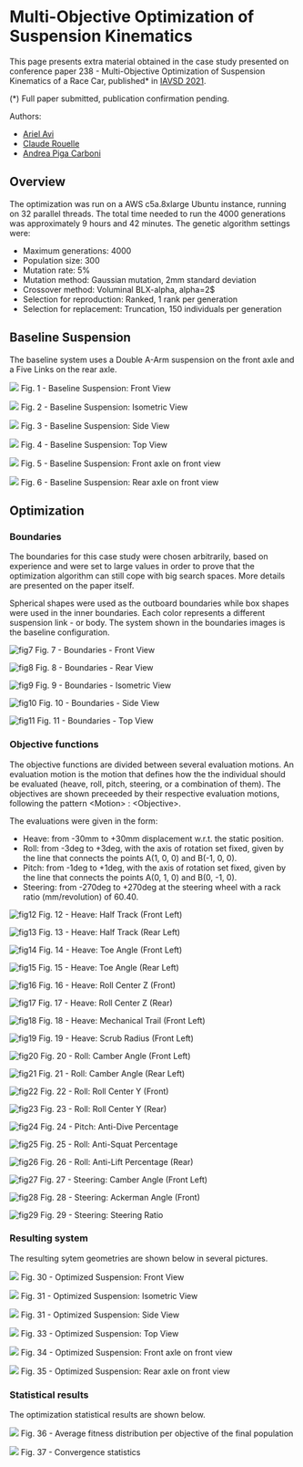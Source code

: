 # Multi-Objective Optimization of Suspension Kinematics

This page presents extra material obtained in the case study presented on conference paper 238 - Multi-Objective 
Optimization of Suspension Kinematics of a Race Car, published* in [IAVSD 2021](https://iavsd2021.ru/).

(*) Full paper submitted, publication confirmation pending.

Authors:
- [Ariel Avi](https://www.linkedin.com/in/aviariel/)
- [Claude Rouelle](https://www.linkedin.com/in/claude-rouelle-1810409/)
- [Andrea Piga Carboni](https://www.linkedin.com/in/andrea-piga-carboni-032706180/)

## Overview

The optimization was run on a AWS c5a.8xlarge Ubuntu instance, running on 32 parallel threads. The total time needed 
to run the 4000 generations was approximately 9 hours and 42 minutes. The genetic algorithm settings were:
- Maximum generations: 4000
- Population size: 300
- Mutation rate: 5%
- Mutation method: Gaussian mutation, 2mm standard deviation
- Crossover method: Voluminal BLX-alpha, alpha=2$
- Selection for reproduction: Ranked, 1 rank per generation
- Selection for replacement: Truncation, 150 individuals per generation

## Baseline Suspension

The baseline system uses a Double A-Arm suspension on the front axle and a Five Links on the rear axle.

![](images/baseline-front.png)
Fig. 1 - Baseline Suspension: Front View

![](images/baseline-iso.png)
Fig. 2 - Baseline Suspension: Isometric View

![](images/baseline-side.png)
Fig. 3 - Baseline Suspension: Side View

![](images/baseline-top.png)
Fig. 4 - Baseline Suspension: Top View

![](images/baseline-front_axle-front.png)
Fig. 5 - Baseline Suspension: Front axle on front view

![](images/baseline-rear_axle-front.png)
Fig. 6 - Baseline Suspension: Rear axle on front view

## Optimization

### Boundaries

The boundaries for this case study were chosen arbitrarily, based on experience and were set to large values in order 
to prove that the optimization algorithm can still cope with big search spaces. More details are presented on the paper
itself.

Spherical shapes were used as the outboard boundaries while box shapes were used in the inner boundaries. Each color
represents a different suspension link - or body. The system shown in the boundaries images is the baseline
configuration.

![fig7](images/boundaries-front.png)
Fig. 7 - Boundaries - Front View

![fig8](images/boundaries-rear.png)
Fig. 8 - Boundaries - Rear View

![fig9](images/boundaries-iso.png)
Fig. 9 - Boundaries - Isometric View

![fig10](images/boundaries-side.png)
Fig. 10 - Boundaries - Side View

![fig11](images/boundaries-top.png)
Fig. 11 - Boundaries - Top View

### Objective functions

The objective functions are divided between several evaluation motions. An evaluation motion is the motion that 
defines how the the individual should be evaluated (heave, roll, pitch, steering, or a combination of them). The
objectives are shown preceeded by their respective evaluation motions, following the pattern \<Motion\> : 
\<Objective\>.

The evaluations were given in the form:
- Heave: from -30mm to +30mm displacement w.r.t. the static position.
- Roll: from -3deg to +3deg, with the axis of rotation set fixed, given by the line that connects the points
A(1, 0, 0) and B(-1, 0, 0).
- Pitch: from -1deg to +1deg, with the axis of rotation set fixed, given by the line that connects the points
A(0, 1, 0) and B(0, -1, 0).
- Steering: from -270deg to +270deg at the steering wheel with a rack ratio (mm/revolution) of 60.40.

![fig12](images/heave.front.half_track_l.png)
Fig. 12 - Heave: Half Track (Front Left)

![fig13](images/heave.rear.half_track_l.png)
Fig. 13 - Heave: Half Track (Rear Left)

![fig14](images/heave.front.toe_angle_l.png)
Fig. 14 - Heave: Toe Angle (Front Left)

![fig15](images/heave.rear.toe_angle_l.png)
Fig. 15 - Heave: Toe Angle (Rear Left)

![fig16](images/heave.front.roll_center_gnd.z.png)
Fig. 16 - Heave: Roll Center Z (Front)

![fig17](images/heave.rear.roll_center_gnd.z.png)
Fig. 17 - Heave: Roll Center Z (Rear)

![fig18](images/heave.front.mechanical_trail_l.png)
Fig. 18 - Heave: Mechanical Trail (Front Left)

![fig19](images/heave.front.scrub_radius_l.png)
Fig. 19 - Heave: Scrub Radius (Front Left)

![fig20](images/roll.front.camber_angle_l.png)
Fig. 20 - Roll: Camber Angle (Front Left)

![fig21](images/roll.rear.camber_angle_l.png)
Fig. 21 - Roll: Camber Angle (Rear Left)

![fig22](images/roll.front.roll_center_gnd.y.png)
Fig. 22 - Roll: Roll Center Y (Front)

![fig23](images/roll.rear.roll_center_gnd.y.png)
Fig. 23 - Roll: Roll Center Y (Rear)

![fig24](images/pitch.anti_dive_percent_l_front.png)
Fig. 24 - Pitch: Anti-Dive Percentage

![fig25](images/pitch.anti_squat_percent_l_rear.png)
Fig. 25 - Roll: Anti-Squat Percentage

![fig26](images/pitch.anti_lift_percent_l_rear.png)
Fig. 26 - Roll: Anti-Lift Percentage (Rear)

![fig27](images/steer.front.camber_angle_l.png)
Fig. 27 - Steering: Camber Angle (Front Left)

![fig28](images/steer.front.ackerman_angle.png)
Fig. 28 - Steering: Ackerman Angle (Front)

![fig29](images/steer.front.steering_ratio.png)
Fig. 29 - Steering: Steering Ratio

### Resulting system

The resulting sytem geometries are shown below in several pictures.

![](images/optimized-front.png)
Fig. 30 - Optimized Suspension: Front View

![](images/optimized-iso.png)
Fig. 31 - Optimized Suspension: Isometric View

![](images/optimized-side.png)
Fig. 31 - Optimized Suspension: Side View

![](images/optimized-top.png)
Fig. 33 - Optimized Suspension: Top View

![](images/optimized-front_axle-front.png)
Fig. 34 - Optimized Suspension: Front axle on front view

![](images/optimized-rear_axle-front.png)
Fig. 35 - Optimized Suspension: Rear axle on front view

### Statistical results

The optimization statistical results are shown below.

![](images/setup07_donut_plot.png)
Fig. 36 - Average fitness distribution per objective of the final population

![](images/optimization_log_2021-08-09_15-25-50.txt_convergence_chart.png)
Fig. 37 - Convergence statistics

